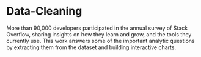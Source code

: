 # Data-Cleaning
More than 90,000 developers participated in the annual survey of Stack Overflow, sharing insights on how they learn and grow, and the tools they currently use. This work answers some of the important analytic questions by extracting them from the dataset and building interactive charts.
